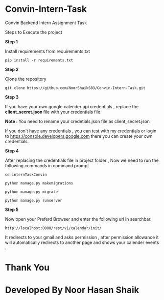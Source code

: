 # Convin-Intern-Task
Convin Backend Intern Assignment Task

Steps to Execute the project

<b> Step 1 </b>

Install requirements from requirements.txt

    pip install -r requirements.txt
  
<b> Step 2 </b>

Clone the repository

    git clone https://github.com/NoorShaik683/Convin-Intern-Task.git
    
<b> Step 3 </b>

If you have your own google calender api credentials , replace the <b> client_secret.json </b> file with your credentials file

<b>Note : </b> You need to rename your credetials.json file as client_secret.json

If you don't have any credentials , you can test with my credentials or login to https://console.developers.google.com there you can create your own credentials.

<b> Step 4 </b>

After replacing the credentials file in project folder , Now we need to run the following commands in command prompt

    cd internTaskConvin
    
    python manage.py makemigrations
    
    python manage.py migrate
    
    python manage.py runserver
    
 
<b> Step 5 </b>

Now open your Preferd Browser and enter the following url in searchbar.

    http://localhost:8000/rest/v1/calendar/init/
    
   
It redirects to your gmail and asks permission , after permission allowance it will automatically redirects to another page and shows your calender events .

# Thank You

# Developed By Noor Hasan Shaik
